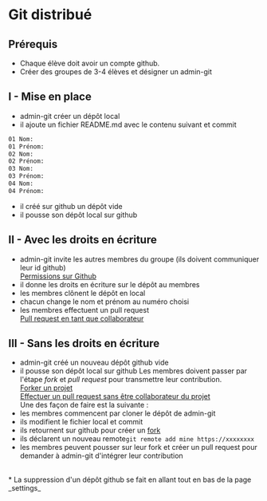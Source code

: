 # Git distribué

## Prérequis

* Chaque élève doit avoir un compte github.<br/>
* Créer des groupes de 3-4 élèves et désigner un admin-git

## I - Mise en place

* admin-git créer un dépôt local
* il ajoute un fichier README.md avec le contenu suivant et commit
```txt
01 Nom:
01 Prénom:
02 Nom:
02 Prénom:
03 Nom:
03 Prénom:
04 Nom:
04 Prénom:
```
* il créé sur github un dépôt vide
* il pousse son dépôt local sur github

## II - Avec les droits en écriture

* admin-git invite les autres membres du groupe (ils doivent communiquer leur id github)<br/>
[Permissions sur Github](https://docs.github.com/en/get-started/learning-about-github/access-permissions-on-github)
* il donne les droits en écriture sur le dépôt au membres
* les membres clônent le dépôt en local
* chacun change le nom et prénom au numéro choisi
* les membres effectuent un pull request<br/>
[Pull request en tant que collaborateur](https://docs.github.com/en/pull-requests/collaborating-with-pull-requests/proposing-changes-to-your-work-with-pull-requests/creating-a-pull-request)

## III - Sans les droits en écriture

* admin-git créé un nouveau dépôt github vide
* il pousse son dépôt local sur github
Les membres doivent passer par l'étape _fork_ et _pull request_ pour transmettre leur contribution.<br/>
[Forker un projet](https://docs.github.com/en/get-started/quickstart/fork-a-repo)<br/>
[Effectuer un pull request sans être collaborateur du projet](https://docs.github.com/en/pull-requests/collaborating-with-pull-requests/proposing-changes-to-your-work-with-pull-requests/creating-a-pull-request-from-a-fork)<br/>
Une des façon de faire est la suivante :
* les membres commencent par cloner le dépôt de admin-git
* ils modifient le fichier local et commit
* ils retournent sur github pour créer un [fork](https://docs.github.com/en/get-started/quickstart/fork-a-repo)
* ils déclarent un nouveau remote```git remote add mine https://xxxxxxxx```
* les membres peuvent pousser sur leur fork et créer un pull request pour demander à admin-git d'intégrer leur contribution
<br/>
* La suppression d'un dépôt github se fait en allant tout en bas de la page _settings_
